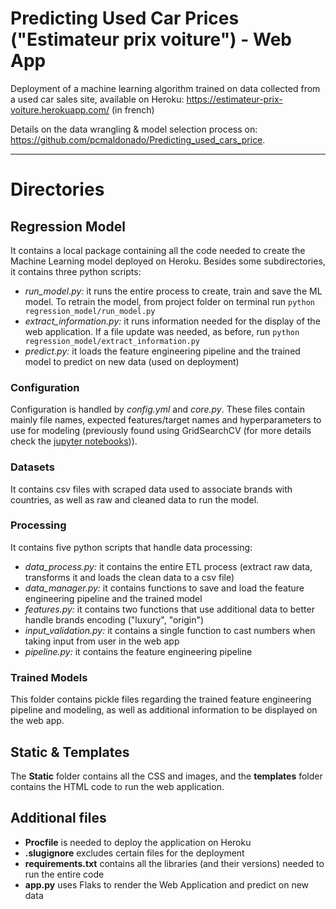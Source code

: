 # Predicting Used Car Prices ("Estimateur prix voiture") - Web App 
Deployment of a machine learning algorithm trained on data collected from a used car sales site, available on Heroku: https://estimateur-prix-voiture.herokuapp.com/ (in french)

Details on the data wrangling & model selection process on: https://github.com/pcmaldonado/Predicting_used_cars_price.

------------

# Directories

## Regression Model
It contains a local package containing all the code needed to create the Machine Learning model deployed on Heroku.
Besides some subdirectories, it contains three python scripts:
* *run_model.py:* it runs the entire process to create, train and save the ML model. To retrain the model, from project folder on terminal run `python regression_model/run_model.py`
* *extract_information.py:* it runs information needed for the display of the web application. If a file update was needed, as before, run `python regression_model/extract_information.py`
* *predict.py:* it loads the feature engineering pipeline and the trained model to predict on new data (used on deployment) 


### Configuration
Configuration is handled by *config.yml* and *core.py*. These files contain mainly file names, expected features/target names and hyperparameters to use for modeling (previously found using GridSearchCV (for more details check the [jupyter notebooks](https://github.com/pcmaldonado/Predicting_used_cars_price))).

### Datasets
It contains csv files with scraped data used to associate brands with countries, as well as raw and cleaned data to run the model. 

### Processing
It contains five python scripts that handle data processing:
* *data_process.py:* it contains the entire ETL process (extract raw data, transforms it and loads the clean data to a csv file)
* *data_manager.py:* it contains functions to save and load the feature engineering pipeline and the trained model 
* *features.py:* it contains two functions that use additional data to better handle brands encoding ("luxury", "origin")
* *input_validation.py:* it contains a single function to cast numbers when taking input from user in the web app
* *pipeline.py:* it contains the feature engineering pipeline

### Trained Models
This folder contains pickle files regarding the trained feature engineering pipeline and modeling, as well as additional information to be displayed on the web app.

## Static & Templates
The **Static** folder contains all the CSS and images, and the **templates** folder contains the HTML code to run the web application.

## Additional files
* **Procfile** is needed to deploy the application on Heroku
* **.slugignore** excludes certain files for the deployment
* **requirements.txt** contains all the libraries (and their versions) needed to run the entire code
* **app.py** uses Flaks to render the Web Application and predict on new data
